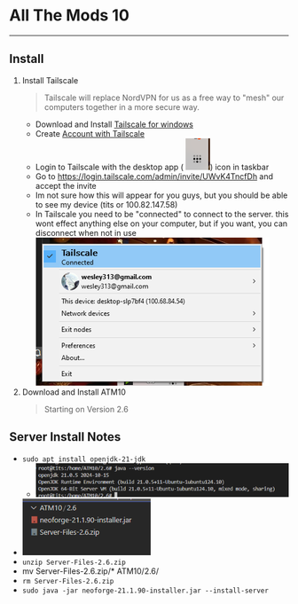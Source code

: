 # All The Mods 10
---
## Install

1. Install Tailscale
    > Tailscale will replace NordVPN for us as a free way to "mesh" our computers together in a more secure way.
    - Download and Install [Tailscale for windows](https://pkgs.tailscale.com/stable/tailscale-setup-latest.exe)
    - Create [Account with Tailscale](https://tailscale.com/)
    - Login to Tailscale with the desktop app ( ![alt text](image.png)) icon in taskbar
    - Go to https://login.tailscale.com/admin/invite/UWvK4TncfDh and accept the invite
    - Im not sure how this will appear for you guys, but you should be able to see my device (tits or 100.82.147.58)
    - In Tailscale you need to be "connected" to connect to the server. this wont effect anything else on your computer, but if you want, you can disconnect when not in use ![alt text](image-2.png)
2. Download and Install ATM10 
    > Starting on Version 2.6


## Server Install Notes
- `sudo apt install openjdk-21-jdk`
    - ![alt text](image-4.png)
- ![alt text](image-3.png)
- `unzip Server-Files-2.6.zip`
- mv Server-Files-2.6.zip/* ATM10/2.6/
- `rm Server-Files-2.6.zip`
- `sudo java -jar neoforge-21.1.90-installer.jar --install-server`
